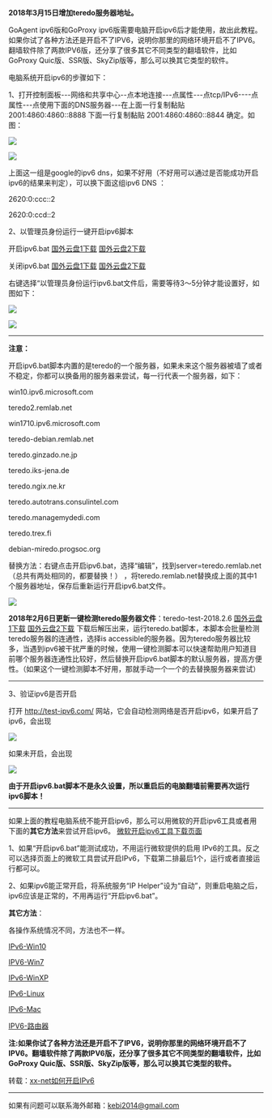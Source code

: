 **2018年3月15日增加teredo服务器地址。**

GoAgent ipv6版和GoProxy ipv6版需要电脑开启ipv6后才能使用，故出此教程。如果你试了各种方法还是开启不了IPV6，说明你那里的网络环境开启不了IPV6。翻墙软件除了两款IPV6版，还分享了很多其它不同类型的翻墙软件，比如GoProxy Quic版、SSR版、SkyZip版等，那么可以换其它类型的软件。

电脑系统开启ipv6的步骤如下：

1、打开控制面板---网络和共享中心--点本地连接---点属性---点tcp/IPv6----点属性---点使用下面的DNS服务器---在上面一行复制黏贴 2001:4860:4860::8888 下面一行复制黏贴 2001:4860:4860::8844 确定。如图：

![](https://raw.githubusercontent.com/Alvin9999/pac2/master/goagent_ipv6/ipv6-1.PNG)

![](https://raw.githubusercontent.com/Alvin9999/pac2/master/goagent_ipv6/ipv6-2.png)

上面这一组是google的ipv6 dns，如果不好用（不好用可以通过是否能成功开启ipv6的结果来判定），可以换下面这组ipv6 DNS ：

2620:0:ccc::2

2620:0:ccd::2

2、以管理员身份运行一键开启ipv6脚本

开启ipv6.bat [国外云盘1下载](http://45.32.141.248:8000/f/1679fb1b2d/?raw=1)  [国外云盘2下载](https://nofile.io/f/z6kjYEP42St/%E5%BC%80%E5%90%AFipv6.bat) 

关闭ipv6.bat  [国外云盘1下载](http://45.32.141.248:8000/f/6a0270b4eb/?raw=1) [国外云盘2下载](https://nofile.io/f/v1GCKWvgS9z/%E5%85%B3%E9%97%ADipv6.bat) 

右键选择“以管理员身份运行ipv6.bat文件后，需要等待3～5分钟才能设置好，如图如下：

![](https://raw.githubusercontent.com/Alvin9999/pac2/master/ipv6-13.PNG)

![](https://raw.githubusercontent.com/Alvin9999/pac2/master/goagent_ipv6/ipv6-4.PNG)

***

**注意：**

开启ipv6.bat脚本内置的是teredo的一个服务器，如果未来这个服务器被墙了或者不稳定，你都可以换备用的服务器来尝试，每一行代表一个服务器，如下：

win10.ipv6.microsoft.com

teredo2.remlab.net

win1710.ipv6.microsoft.com

teredo-debian.remlab.net

teredo.ginzado.ne.jp

teredo.iks-jena.de

teredo.ngix.ne.kr

teredo.autotrans.consulintel.com

teredo.managemydedi.com

teredo.trex.fi

debian-miredo.progsoc.org

替换方法：右键点击开启ipv6.bat，选择“编辑”，找到server=teredo.remlab.net （总共有两处相同的，都要替换！） ，将teredo.remlab.net替换成上面的其中1个服务器地址，保存后重新运行开启ipv6.bat文件。

![](https://raw.githubusercontent.com/Alvin9999/pac2/master/ipv6/ipv6-102.PNG)

**2018年2月6日更新一键检测teredo服务器文件**：teredo-test-2018.2.6 [国外云盘1下载](http://45.32.141.248:8000/f/d13e465752/)   [国外云盘2下载](https://nofile.io/f/d1VmHY2XafZ/teredo-test-2018.2.6.rar) 
下载后解压出来，运行teredo.bat脚本，本脚本会批量检测teredo服务器的连通性，选择is accessible的服务器。因为teredo服务器比较多，当遇到ipv6被干扰严重的时候，使用一键检测脚本可以快速帮助用户知道目前哪个服务器连通性比较好，然后替换开启ipv6.bat脚本的默认服务器，提高方便性。（如果这个一键检测脚本不好用，那就手动一个一个的去替换服务器来尝试）

***

3、验证ipv6是否开启

打开 http://test-ipv6.com/ 网站，它会自动检测网络是否开启ipv6，如果开启了ipv6，会出现

![](https://raw.githubusercontent.com/Alvin9999/pac2/master/goagent_ipv6/ipv6-5.PNG)

如果未开启，会出现

![](https://raw.githubusercontent.com/Alvin9999/pac2/master/goagent_ipv6/ipv6-0.PNG)

**由于开启ipv6.bat脚本不是永久设置，所以重启后的电脑翻墙前需要再次运行ipv6脚本！**

***

如果上面的教程电脑系统不能开启ipv6，那么可以用微软的开启ipv6工具或者用下面的**其它方法**来尝试开启ipv6。 [微软开启ipv6工具下载页面](https://support.microsoft.com/zh-cn/help/929852/how-to-disable-ipv6-or-its-components-in-windows)  

1、如果“开启ipv6.bat”能测试成功，不用运行微软提供的启用 IPv6的工具。反之可以选择页面上的微软工具尝试开启IPv6，下载第二排最后1个，运行或者直接运行都可以。

2、如果ipv6能正常开启，将系统服务“IP Helper”设为“自动”，则重启电脑之后，ipv6应该是正常的，不用再运行“开启ipv6.bat”。

**其它方法**：

各操作系统情况不同，方法也不一样。

[IPv6-Win10](https://github.com/XX-net/XX-Net/wiki/IPv6-Win10)

[IPV6-Win7](https://github.com/XX-net/XX-Net/wiki/IPV6-Win7)

[IPv6-WinXP](https://github.com/XX-net/XX-Net/wiki/IPv6-WinXP)

[IPv6-Linux](https://github.com/XX-net/XX-Net/wiki/IPv6-Linux)

[IPv6-Mac](https://github.com/XX-net/XX-Net/wiki/IPv6-Mac)

[IPV6-路由器](https://github.com/XX-net/XX-Net/wiki/IPV6-%E8%B7%AF%E7%94%B1%E5%99%A8)

**注:如果你试了各种方法还是开启不了IPV6，说明你那里的网络环境开启不了IPV6。翻墙软件除了两款IPV6版，还分享了很多其它不同类型的翻墙软件，比如GoProxy Quic版、SSR版、SkyZip版等，那么可以换其它类型的软件。**

转载：[xx-net如何开启IPv6](https://github.com/XX-net/XX-Net/wiki/%E5%A6%82%E4%BD%95%E5%BC%80%E5%90%AFIPv6)  


***


如果有问题可以联系海外邮箱：kebi2014@gmail.com